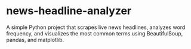 # news-headline-analyzer
A simple Python project that scrapes live news headlines, analyzes word frequency, and visualizes the most common terms using BeautifulSoup, pandas, and matplotlib.
